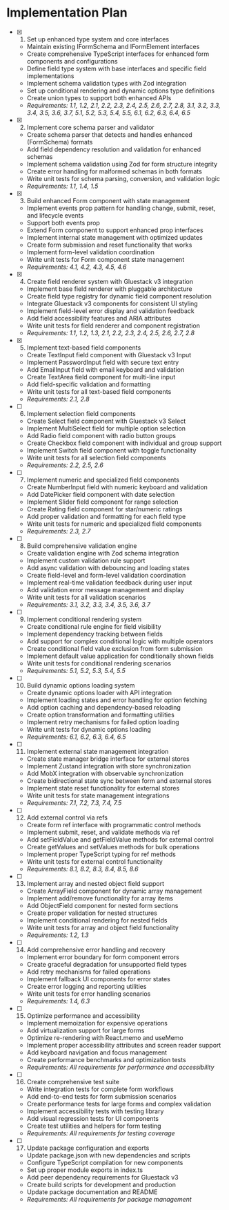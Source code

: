 # Implementation Plan

- [x] 1. Set up enhanced type system and core interfaces
  - Maintain existing IFormSchema and IFormElement interfaces
  - Create comprehensive TypeScript interfaces for enhanced form components and configurations
  - Define field type system with base interfaces and specific field implementations
  - Implement schema validation types with Zod integration
  - Set up conditional rendering and dynamic options type definitions
  - Create union types to support both  enhanced APIs
  - _Requirements: 1.1, 1.2, 2.1, 2.2, 2.3, 2.4, 2.5, 2.6, 2.7, 2.8, 3.1, 3.2, 3.3, 3.4, 3.5, 3.6, 3.7, 5.1, 5.2, 5.3, 5.4, 5.5, 6.1, 6.2, 6.3, 6.4, 6.5_

- [x] 2. Implement core schema parser and validator
  - Create schema parser that detects and handles  enhanced (FormSchema) formats
  - Add field dependency resolution and validation for enhanced schemas
  - Implement schema validation using Zod for form structure integrity
  - Create error handling for malformed schemas in both formats
  - Write unit tests for schema parsing, conversion, and validation logic
  - _Requirements: 1.1, 1.4, 1.5_

- [x] 3. Build enhanced Form component with state management
  - Implement events prop pattern for handling change, submit, reset, and lifecycle events
  - Support both events prop
  - Extend Form component to support enhanced prop interfaces
  - Implement internal state management with optimized updates
  - Create form submission and reset functionality that works 
  - Implement form-level validation coordination
  - Write unit tests for Form component state management
  - _Requirements: 4.1, 4.2, 4.3, 4.5, 4.6_

- [x] 4. Create field renderer system with Gluestack v3 integration
  - Implement base field renderer with pluggable architecture
  - Create field type registry for dynamic field component resolution
  - Integrate Gluestack v3 components for consistent UI styling
  - Implement field-level error display and validation feedback
  - Add field accessibility features and ARIA attributes
  - Write unit tests for field renderer and component registration
  - _Requirements: 1.1, 1.2, 1.3, 2.1, 2.2, 2.3, 2.4, 2.5, 2.6, 2.7, 2.8_

- [x] 5. Implement text-based field components
  - Create TextInput field component with Gluestack v3 Input
  - Implement PasswordInput field with secure text entry
  - Add EmailInput field with email keyboard and validation
  - Create TextArea field component for multi-line input
  - Add field-specific validation and formatting
  - Write unit tests for all text-based field components
  - _Requirements: 2.1, 2.8_

- [ ] 6. Implement selection field components
  - Create Select field component with Gluestack v3 Select
  - Implement MultiSelect field for multiple option selection
  - Add Radio field component with radio button groups
  - Create Checkbox field component with individual and group support
  - Implement Switch field component with toggle functionality
  - Write unit tests for all selection field components
  - _Requirements: 2.2, 2.5, 2.6_

- [ ] 7. Implement numeric and specialized field components
  - Create NumberInput field with numeric keyboard and validation
  - Add DatePicker field component with date selection
  - Implement Slider field component for range selection
  - Create Rating field component for star/numeric ratings
  - Add proper validation and formatting for each field type
  - Write unit tests for numeric and specialized field components
  - _Requirements: 2.3, 2.7_

- [ ] 8. Build comprehensive validation engine
  - Create validation engine with Zod schema integration
  - Implement custom validation rule support
  - Add async validation with debouncing and loading states
  - Create field-level and form-level validation coordination
  - Implement real-time validation feedback during user input
  - Add validation error message management and display
  - Write unit tests for all validation scenarios
  - _Requirements: 3.1, 3.2, 3.3, 3.4, 3.5, 3.6, 3.7_

- [ ] 9. Implement conditional rendering system
  - Create conditional rule engine for field visibility
  - Implement dependency tracking between fields
  - Add support for complex conditional logic with multiple operators
  - Create conditional field value exclusion from form submission
  - Implement default value application for conditionally shown fields
  - Write unit tests for conditional rendering scenarios
  - _Requirements: 5.1, 5.2, 5.3, 5.4, 5.5_

- [ ] 10. Build dynamic options loading system
  - Create dynamic options loader with API integration
  - Implement loading states and error handling for option fetching
  - Add option caching and dependency-based reloading
  - Create option transformation and formatting utilities
  - Implement retry mechanisms for failed option loading
  - Write unit tests for dynamic options loading
  - _Requirements: 6.1, 6.2, 6.3, 6.4, 6.5_

- [ ] 11. Implement external state management integration
  - Create state manager bridge interface for external stores
  - Implement Zustand integration with store synchronization
  - Add MobX integration with observable synchronization
  - Create bidirectional state sync between form and external stores
  - Implement state reset functionality for external stores
  - Write unit tests for state management integrations
  - _Requirements: 7.1, 7.2, 7.3, 7.4, 7.5_

- [ ] 12. Add external control via refs
  - Create form ref interface with programmatic control methods
  - Implement submit, reset, and validate methods via ref
  - Add setFieldValue and getFieldValue methods for external control
  - Create getValues and setValues methods for bulk operations
  - Implement proper TypeScript typing for ref methods
  - Write unit tests for external control functionality
  - _Requirements: 8.1, 8.2, 8.3, 8.4, 8.5, 8.6_

- [ ] 13. Implement array and nested object field support
  - Create ArrayField component for dynamic array management
  - Implement add/remove functionality for array items
  - Add ObjectField component for nested form sections
  - Create proper validation for nested structures
  - Implement conditional rendering for nested fields
  - Write unit tests for array and object field functionality
  - _Requirements: 1.2, 1.3_

- [ ] 14. Add comprehensive error handling and recovery
  - Implement error boundary for form component errors
  - Create graceful degradation for unsupported field types
  - Add retry mechanisms for failed operations
  - Implement fallback UI components for error states
  - Create error logging and reporting utilities
  - Write unit tests for error handling scenarios
  - _Requirements: 1.4, 6.3_

- [ ] 15. Optimize performance and accessibility
  - Implement memoization for expensive operations
  - Add virtualization support for large forms
  - Optimize re-rendering with React.memo and useMemo
  - Implement proper accessibility attributes and screen reader support
  - Add keyboard navigation and focus management
  - Create performance benchmarks and optimization tests
  - _Requirements: All requirements for performance and accessibility_

- [ ] 16. Create comprehensive test suite
  - Write integration tests for complete form workflows
  - Add end-to-end tests for form submission scenarios
  - Create performance tests for large forms and complex validation
  - Implement accessibility tests with testing library
  - Add visual regression tests for UI components
  - Create test utilities and helpers for form testing
  - _Requirements: All requirements for testing coverage_

- [ ] 17. Update package configuration and exports
  - Update package.json with new dependencies and scripts
  - Configure TypeScript compilation for new components
  - Set up proper module exports in index.ts
  - Add peer dependency requirements for Gluestack v3
  - Create build scripts for development and production
  - Update package documentation and README
  - _Requirements: All requirements for package management_